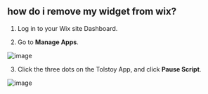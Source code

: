 ## how do i remove my widget from wix?

1. Log in to your Wix site Dashboard.
   
2. Go to **Manage Apps**.

![image](https://github.com/GoTolstoy/tolstoy-toly-kb/assets/159800692/ae5df6de-4afe-4384-844e-bf9d288bf0ef)

3. Click the three dots on the Tolstoy App, and click **Pause Script**.

![image](https://github.com/GoTolstoy/tolstoy-toly-kb/assets/159800692/c30f4c7a-3109-45cf-93f4-8d54d33afa71)

​
